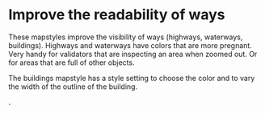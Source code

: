 # Improve the readability of ways

These mapstyles improve the visibility of ways (highways, waterways, buildings). Highways and waterways have colors that are more pregnant. Very handy for validators that are inspecting an area when zoomed out. Or for areas that are full of other objects.

The buildings mapstyle has a style setting to choose the color and to vary the width of the outline of the building.

.
